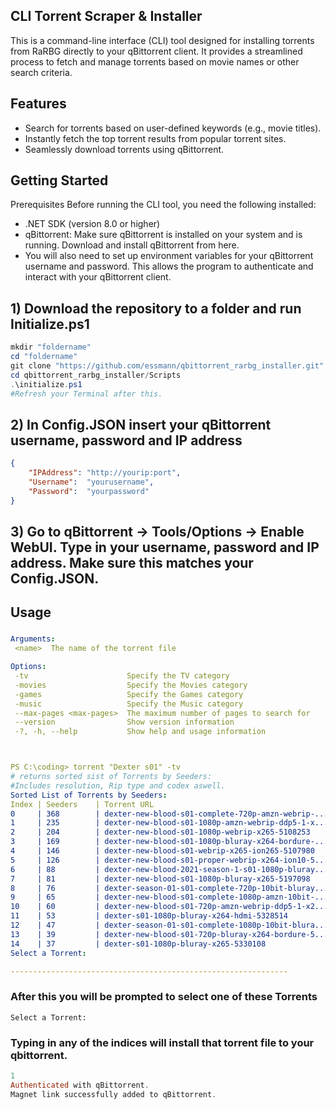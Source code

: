 ## CLI Torrent Scraper & Installer 
This is a command-line interface (CLI) tool designed for installing torrents from RaRBG directly to your qBittorrent client. It provides a streamlined process to fetch and manage torrents based on movie names or other search criteria.

## Features
- Search for torrents based on user-defined keywords (e.g., movie titles).
- Instantly fetch the top torrent results from popular torrent sites.
- Seamlessly download torrents using qBittorrent.
## Getting Started
Prerequisites
Before running the CLI tool, you need the following installed:

- .NET SDK (version 8.0 or higher)
- qBittorrent: Make sure qBittorrent is installed on your system and is running.
 Download and install qBittorrent from [](https://choosealicense.com/licenses/mit/) here.
- You will also need to set up environment variables for your qBittorrent username and password. This allows the program to authenticate and interact with your qBittorrent client.
## 1) Download the repository to a folder and run Initialize.ps1
```powershell
mkdir "foldername"
cd "foldername"
git clone "https://github.com/essmann/qbittorrent_rarbg_installer.git"
cd qbittorrent_rarbg_installer/Scripts
.\initialize.ps1
#Refresh your Terminal after this.
```
## 2) In Config.JSON insert your qBittorrent username, password and IP address
```json
{
	"IPAddress": "http://yourip:port",
	"Username":  "yourusername",
	"Password":  "yourpassword"
}
```

## 3) Go to qBittorrent -> Tools/Options -> Enable WebUI. Type in your username, password and IP address. Make sure this matches your Config.JSON.

## Usage
###
 ```yaml
Arguments:
  <name>  The name of the torrent file

Options:
  -tv                      Specify the TV category
  -movies                  Specify the Movies category
  -games                   Specify the Games category
  -music                   Specify the Music category
  --max-pages <max-pages>  The maximum number of pages to search for
  --version                Show version information
  -?, -h, --help           Show help and usage information
```
```yaml


PS C:\coding> torrent "Dexter s01" -tv
# returns sorted sist of Torrents by Seeders:
#Includes resolution, Rip type and codex aswell. 
Sorted List of Torrents by Seeders:
Index | Seeders    | Torrent URL                                        | Details
0     | 368        | dexter-new-blood-s01-complete-720p-amzn-webrip-... | Resolution: 720p, Rip: webrip, Codec: x264
1     | 235        | dexter-new-blood-s01-1080p-amzn-webrip-ddp5-1-x... | Resolution: 1080p, Rip: webrip, Codec: x264
2     | 204        | dexter-new-blood-s01-1080p-webrip-x265-5108253     | Resolution: 1080p, Rip: webrip, Codec: x265
3     | 169        | dexter-new-blood-s01-1080p-bluray-x264-bordure-... | Resolution: 1080p, Rip: N/A, Codec: x264
4     | 146        | dexter-new-blood-s01-webrip-x265-ion265-5107980    | Resolution: N/A, Rip: webrip, Codec: x265
5     | 126        | dexter-new-blood-s01-proper-webrip-x264-ion10-5... | Resolution: N/A, Rip: webrip, Codec: x264
6     | 88         | dexter-new-blood-2021-season-1-s01-1080p-bluray... | Resolution: 1080p, Rip: N/A, Codec: x265
7     | 81         | dexter-new-blood-s01-1080p-bluray-x265-5197098     | Resolution: 1080p, Rip: N/A, Codec: x265
8     | 76         | dexter-season-01-s01-complete-720p-10bit-bluray... | Resolution: 720p, Rip: N/A, Codec: x265
9     | 65         | dexter-new-blood-s01-complete-1080p-amzn-10bit-... | Resolution: 1080p, Rip: N/A, Codec: x265
10    | 60         | dexter-new-blood-s01-720p-amzn-webrip-ddp5-1-x2... | Resolution: 720p, Rip: webrip, Codec: x264
11    | 53         | dexter-s01-1080p-bluray-x264-hdmi-5328514          | Resolution: 1080p, Rip: N/A, Codec: x264
12    | 47         | dexter-season-01-s01-complete-1080p-10bit-blura... | Resolution: 1080p, Rip: N/A, Codec: x265
13    | 39         | dexter-new-blood-s01-720p-bluray-x264-bordure-5... | Resolution: 720p, Rip: N/A, Codec: x264
14    | 37         | dexter-s01-1080p-bluray-x265-5330108               | Resolution: 1080p, Rip: N/A, Codec: x265
Select a Torrent:

--------------------------------------------------------------
```
### After this you will be prompted to select one of these Torrents
```powrshell
Select a Torrent:
```
### Typing in any of the indices will install that torrent file to your qbittorrent.
```powershell
1
Authenticated with qBittorrent.
Magnet link successfully added to qBittorrent.


```
